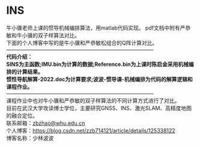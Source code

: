 # INS
牛小骥老师上课的惯导机械编排算法，用matlab代码实现。 pdf文档中附有严恭敏和牛小骥的双子样算法对比。    
下面的个人博客中写的是牛小骥和严恭敏松组合的Q阵计算对比。  
————————————————————————————  
**代码介绍：**  
**SINS为主函数;IMU.bin为计算的数据;Reference.bin为上课时陈启金采用机械编排的计算结果。**  
**惯性导航解算-2022.doc为计算要求;波波-惯导课-机械编排为代码的解算逻辑和课程作业。**   
————————————————————————————  
课程作业中也对牛小骥和严恭敏的双子样算法的不同计算方式进行了对比。  
目前在武汉大学攻读博士学位，主要研究GNSS、INS、激光SLAM、高精度地图的融合定位。  
联系邮箱：zbzhao@whu.edu.cn  
个人博客：https://blog.csdn.net/zzb714121/article/details/125338122  
博客名称：少林波波  
